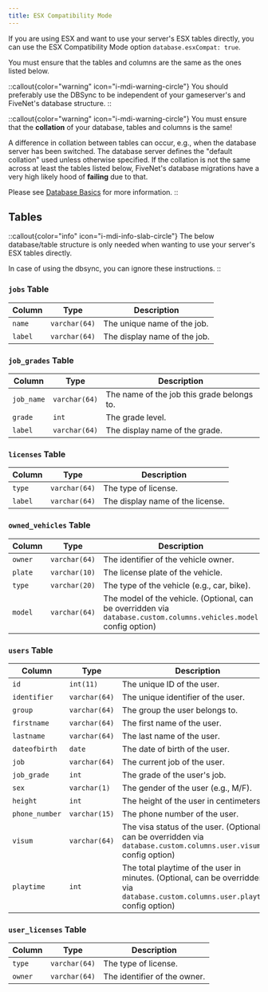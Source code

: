 ```yaml
---
title: ESX Compatibility Mode
---
```


If you are using ESX and want to use your server's ESX tables directly, you can use the ESX Compatibility Mode option `database.esxCompat: true`.

You must ensure that the tables and columns are the same as the ones listed below.

::callout{color="warning" icon="i-mdi-warning-circle"}
You should preferably use the DBSync to be independent of your gameserver's and FiveNet's database structure.
::

::callout{color="warning" icon="i-mdi-warning-circle"}
You must ensure that the **collation** of your database, tables and columns is the same!

A difference in collation between tables can occur, e.g., when the database server has been switched. The database server defines the "default collation" used unless otherwise specified.
If the collation is not the same across at least the tables listed below, FiveNet's database migrations have a very high likely hood of **failing** due to that.

Please see [Database Basics](6.database-basics.md) for more information.
::

## Tables

::callout{color="info" icon="i-mdi-info-slab-circle"}
The below database/table structure is only needed when wanting to use your server's ESX tables directly.

In case of using the dbsync, you can ignore these instructions.
::

### `jobs` Table

| Column  | Type          | Description                  |
| ------- | ------------- | ---------------------------- |
| `name`  | `varchar(64)` | The unique name of the job.  |
| `label` | `varchar(64)` | The display name of the job. |

### `job_grades` Table

| Column     | Type          | Description                                |
| ---------- | ------------- | ------------------------------------------ |
| `job_name` | `varchar(64)` | The name of the job this grade belongs to. |
| `grade`    | `int`         | The grade level.                           |
| `label`    | `varchar(64)` | The display name of the grade.             |

### `licenses` Table

| Column  | Type          | Description                      |
| ------- | ------------- | -------------------------------- |
| `type`  | `varchar(64)` | The type of license.             |
| `label` | `varchar(64)` | The display name of the license. |

### `owned_vehicles` Table

| Column  | Type          | Description                                                                                                        |
| ------- | ------------- | ------------------------------------------------------------------------------------------------------------------ |
| `owner` | `varchar(64)` | The identifier of the vehicle owner.                                                                               |
| `plate` | `varchar(10)` | The license plate of the vehicle.                                                                                  |
| `type`  | `varchar(20)` | The type of the vehicle (e.g., car, bike).                                                                         |
| `model` | `varchar(64)` | The model of the vehicle. (Optional, can be overridden via `database.custom.columns.vehicles.model` config option) |

### `users` Table

| Column         | Type          | Description                                                                                                                        |
| -------------- | ------------- | ---------------------------------------------------------------------------------------------------------------------------------- |
| `id`           | `int(11)`     | The unique ID of the user.                                                                                                         |
| `identifier`   | `varchar(64)` | The unique identifier of the user.                                                                                                 |
| `group`        | `varchar(64)` | The group the user belongs to.                                                                                                     |
| `firstname`    | `varchar(64)` | The first name of the user.                                                                                                        |
| `lastname`     | `varchar(64)` | The last name of the user.                                                                                                         |
| `dateofbirth`  | `date`        | The date of birth of the user.                                                                                                     |
| `job`          | `varchar(64)` | The current job of the user.                                                                                                       |
| `job_grade`    | `int`         | The grade of the user's job.                                                                                                       |
| `sex`          | `varchar(1)`  | The gender of the user (e.g., M/F).                                                                                                |
| `height`       | `int`         | The height of the user in centimeters.                                                                                             |
| `phone_number` | `varchar(15)` | The phone number of the user.                                                                                                      |
| `visum`        | `varchar(64)` | The visa status of the user. (Optional, can be overridden via `database.custom.columns.user.visum` config option)                  |
| `playtime`     | `int`         | The total playtime of the user in minutes. (Optional, can be overridden via `database.custom.columns.user.playtime` config option) |

### `user_licenses` Table

| Column  | Type          | Description                  |
| ------- | ------------- | ---------------------------- |
| `type`  | `varchar(64)` | The type of license.         |
| `owner` | `varchar(64)` | The identifier of the owner. |
